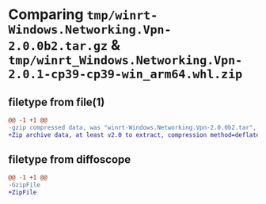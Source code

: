 # Comparing `tmp/winrt-Windows.Networking.Vpn-2.0.0b2.tar.gz` & `tmp/winrt_Windows.Networking.Vpn-2.0.1-cp39-cp39-win_arm64.whl.zip`

## filetype from file(1)

```diff
@@ -1 +1 @@
-gzip compressed data, was "winrt-Windows.Networking.Vpn-2.0.0b2.tar", last modified: Sat Dec  2 18:24:20 2023, max compression
+Zip archive data, at least v2.0 to extract, compression method=deflate
```

## filetype from diffoscope

```diff
@@ -1 +1 @@
-GzipFile
+ZipFile
```


